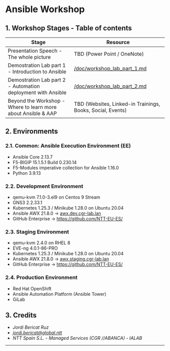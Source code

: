 # Ansible Workshop

## 1. Workshop Stages - Table of contents

| Stage | Resource |
|-|-|
| Presentation Speech - The whole picture | TBD (Power Point / OneNote) |
| Demostration Lab part 1 - Introduction to Ansible | [/doc/workshop_lab_part_1.md](/doc/workshop_lab_part_1.md) |
| Demostration Lab part 2 - Automation deployment with Ansible | [/doc/workshop_lab_part_2.md](/doc/workshop_lab_part_2.md) |
| Beyond the Workshop - Where to learn more about Ansible & AAP | TBD (Websites, Linked-in Trainings, Books, Social, Events) |

## 2. Environments

### 2.1. Common: Ansible Execution Environment (EE)

- Ansible Core 2.13.7
- F5-BIGIP 15.1.5.1 Build 0.230.14
- F5-Modules imperative collection for Ansible 1.16.0
- Python 3.9.13

### 2.2. Development Environment

- qemu-kvm 7.1.0-3.el9 on Centos 9 Stream
- GNS3 2.2.33.1
- Kubernetes 1.25.3 / Minikube 1.28.0 on Ubuntu 20.04
- Ansible AWX 21.8.0 -> [awx.dev.cgr-lab.lan](http://awx.dev.cgr-lab.lan)
- GitHub Enterprise -> <https://github.com/NTT-EU-ES/>

### 2.3. Staging Environment

- qemu-kvm 2.4.0 on RHEL 8
- EVE-ng 4.0.1-86-PRO
- Kubernetes 1.25.3 / Minikube 1.28.0 on Ubuntu 20.04
- Ansible AWX 21.8.0 -> [awx.staging.cgr-lab.lan](http://awx.staging.cgr-lab.lan)
- GitHub Enterprise -> <https://github.com/NTT-EU-ES/>

### 2.4. Production Environment

- Red Hat OpenShift
- Ansible Automation Platform (Ansible Tower)
- GiLab

## 3. Credits

- *Jordi Bericat Ruz*
- *jordi.bericat@global.ntt*
- *NTT Spain S.L. - Managed Services (CGR //ABANCA) - IALAB*

------------------------------
